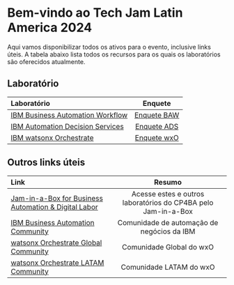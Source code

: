 # Bem-vindo ao Tech Jam Latin America 2024

Aqui vamos disponibilizar todos os ativos para o evento, inclusive links úteis.
A tabela abaixo lista todos os recursos para os quais os laboratórios são oferecidos atualmente.

## Laboratório

| Laboratório                                                  | Enquete |
| :----------------------------------------------------------- | :-----: |
| [IBM Business Automation Workflow](Workflow) | [Enquete BAW](https://www.surveymonkey.com/r/ba-dl-tech-jam-baw) |
| [IBM Automation Decision Services](Decisions) | [Enquete ADS](https://www.surveymonkey.com/r/ba-dl-tech-jam-ads) |
| [IBM watsonx Orchestrate](watsonx%20Orchestrate) | [Enquete wxO](https://www.surveymonkey.com/r/ba-dl-tech-jam-wxo) |

## Outros links úteis

| Link                                                         | Resumo |
| :----------------------------------------------------------- | :---------------------------------------------: |
| [Jam-in-a-Box for Business Automation & Digital Labor](https://ibm.github.io/cp4ba-jam-in-a-box/) | Acesse estes e outros laboratórios do CP4BA pelo Jam-in-a-Box |
| [IBM Business Automation Community](https://community.ibm.com/community/user/automation/home) | Comunidade de automação de negócios da IBM |
| [watsonx Orchestrate Global Community](https://community.ibm.com/community/user/automation/communities/community-home?CommunityKey=3ad46381-9535-462e-85c9-568b21f4b067) | Comunidade Global do wxO |
| [watsonx Orchestrate LATAM Community](https://community.ibm.com/community/user/communities/community-home?CommunityKey=293bedde-4d66-4dd4-8a56-01914a22d032) | Comunidade LATAM do wxO |
